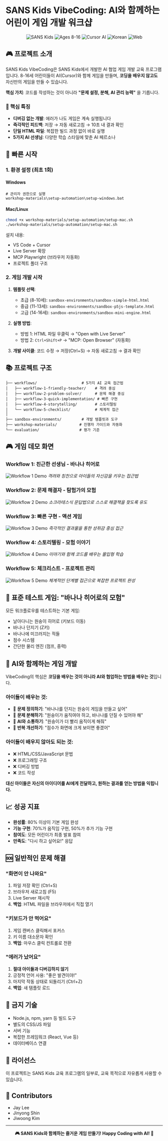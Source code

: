 # SANS Kids VibeCoding: AI와 함께하는 어린이 게임 개발 워크샵

<p align="center">
  <img src="https://img.shields.io/badge/SANS_Kids-VibeCoding-ff6b6b.svg" alt="SANS Kids">
  <img src="https://img.shields.io/badge/Ages-8--16-brightgreen.svg" alt="Ages 8-16">
  <img src="https://img.shields.io/badge/Tool-Cursor_AI-blue.svg" alt="Cursor AI">
  <img src="https://img.shields.io/badge/Language-Korean-orange.svg" alt="Korean">
  <img src="https://img.shields.io/badge/Platform-Web-yellow.svg" alt="Web">
</p>

## 🎮 프로젝트 소개

SANS Kids VibeCoding은 SANS Kids에서 개발한 AI 협업 게임 개발 교육 프로그램입니다. 8-16세 어린이들이 AI(Cursor)와 함께 게임을 만들며, **코딩을 배우지 않고도** 자신만의 게임을 만들 수 있습니다. 

**핵심 가치**: 코드를 작성하는 것이 아니라 **"문제 설정, 분해, AI 관리 능력"** 을 기릅니다.

### 🌟 핵심 특징

- **디버깅 없는 개발**: 에러가 나도 게임은 계속 실행됩니다
- **즉각적인 피드백**: 저장 → 자동 새로고침 → 10초 내 결과 확인
- **단일 HTML 파일**: 복잡한 빌드 과정 없이 바로 실행
- **5가지 AI 선생님**: 다양한 학습 스타일에 맞춘 AI 페르소나

## 🚀 빠른 시작

### 1. 환경 설정 (최초 1회)

#### Windows
```batch
# 관리자 권한으로 실행
workshop-materials\setup-automation\setup-windows.bat
```

#### Mac/Linux
```bash
chmod +x workshop-materials/setup-automation/setup-mac.sh
./workshop-materials/setup-automation/setup-mac.sh
```

설치 내용:
- VS Code + Cursor
- Live Server 확장
- MCP Playwright (브라우저 자동화)
- 프로젝트 폴더 구조

### 2. 게임 개발 시작

1. **템플릿 선택**:
   - 초급 (8-10세): `sandbox-environments/sandbox-simple-html.html`
   - 중급 (11-13세): `sandbox-environments/sandbox-p5js-template.html`
   - 고급 (14-16세): `sandbox-environments/sandbox-mini-engine.html`

2. **실행 방법**:
   - 방법 1: HTML 파일 우클릭 → "Open with Live Server"
   - 방법 2: `Ctrl+Shift+P` → "MCP: Open Browser" (자동화)

3. **개발 사이클**: 코드 수정 → 저장(Ctrl+S) → 자동 새로고침 → 결과 확인

## 📚 프로젝트 구조

```
├── workflows/                    # 5가지 AI 교육 접근법
│   ├── workflow-1-friendly-teacher/    # 격려 중심
│   ├── workflow-2-problem-solver/      # 문제 해결 중심
│   ├── workflow-3-quick-implementation/ # 빠른 구현
│   ├── workflow-4-storytelling/        # 스토리텔링
│   └── workflow-5-checklist/           # 체계적 접근
│
├── sandbox-environments/         # 개발 템플릿과 도구
├── workshop-materials/          # 진행자 가이드와 자동화
└── evaluation/                  # 평가 기준
```

## 🎮 게임 데모 화면

### Workflow 1: 친근한 선생님 - 바나나 히어로
![Workflow 1 Demo](images/workflows/workflow-1-demo.png)
*격려와 칭찬으로 아이들의 자신감을 키우는 접근법*

### Workflow 2: 문제 해결자 - 탐험가의 모험
![Workflow 2 Demo](images/workflows/workflow-2-demo.png)
*소크라테스식 문답법으로 스스로 해결책을 찾도록 유도*

### Workflow 3: 빠른 구현 - 액션 게임
![Workflow 3 Demo](images/workflows/workflow-3-demo.png)
*즉각적인 결과물을 통한 성취감 중심 접근*

### Workflow 4: 스토리텔링 - 모험 이야기
![Workflow 4 Demo](images/workflows/workflow-4-demo.png)
*이야기와 함께 코드를 배우는 몰입형 학습*

### Workflow 5: 체크리스트 - 프로젝트 관리
![Workflow 5 Demo](images/workflows/workflow-5-demo.png)
*체계적인 단계별 접근으로 복잡한 프로젝트 완성*

## 🎯 표준 테스트 게임: "바나나 히어로의 모험"

모든 워크플로우를 테스트하는 기본 게임:
- 날아다니는 원숭이 히어로 (키보드 이동)
- 바나나 던지기 (Z키)
- 바나나에 미끄러지는 적들
- 점수 시스템
- 간단한 물리 엔진 (점프, 중력)

## 🤖 AI와 함께하는 게임 개발

VibeCoding의 핵심은 **코딩을 배우는 것이 아니라 AI와 협업하는 방법을 배우는 것**입니다.

### 아이들이 배우는 것:
- 🎯 **문제 정의하기**: "바나나를 던지는 원숭이 게임을 만들고 싶어"
- 🧩 **문제 분해하기**: "원숭이가 움직여야 하고, 바나나를 던질 수 있어야 해"
- 🤝 **AI와 소통하기**: "원숭이가 더 빨리 움직이게 해줘"
- 🔄 **반복 개선하기**: "점수가 화면에 크게 보이면 좋겠어"

### 아이들이 배우지 않아도 되는 것:
- ❌ HTML/CSS/JavaScript 문법
- ❌ 프로그래밍 구조
- ❌ 디버깅 방법
- ❌ 코드 작성

**대신 아이들은 자신의 아이디어를 AI에게 전달하고, 원하는 결과를 얻는 방법을 익힙니다.**

## 📈 성공 지표

- **완성률**: 80% 이상이 기본 게임 완성
- **기능 구현**: 70%가 움직임 구현, 50%가 추가 기능 구현
- **참여도**: 모든 어린이가 최종 발표 참여
- **만족도**: "다시 하고 싶어요!" 응답

## 🆘 일반적인 문제 해결

### "화면이 안 나와요"
1. 파일 저장 확인 (Ctrl+S)
2. 브라우저 새로고침 (F5)
3. Live Server 재시작
4. **백업**: HTML 파일을 브라우저에서 직접 열기

### "키보드가 안 먹어요"
1. 게임 캔버스 클릭해서 포커스
2. 키 이름 대소문자 확인
3. **백업**: 마우스 클릭 컨트롤로 전환

### "에러가 났어요"
1. **절대 아이들과 디버깅하지 않기**
2. 긍정적 언어 사용: "좋은 발견이야!"
3. 마지막 작동 상태로 되돌리기 (Ctrl+Z)
4. **백업**: 새 템플릿 로드

## 🚫 금지 기술

- Node.js, npm, yarn 등 빌드 도구
- 별도의 CSS/JS 파일
- 서버 기능
- 복잡한 프레임워크 (React, Vue 등)
- 데이터베이스 연결

## 📄 라이선스

이 프로젝트는 SANS Kids 교육 프로그램의 일부로, 교육 목적으로 자유롭게 사용할 수 있습니다.

## 👥 Contributors

- Jay Lee
- Jinyong Shin
- Jiwoong Kim

---

<p align="center">
  <strong>🎮 SANS Kids와 함께하는 즐거운 게임 만들기! Happy Coding with AI! 🤖</strong>
</p>